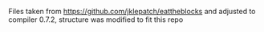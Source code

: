 Files taken from https://github.com/jklepatch/eattheblocks and adjusted to compiler 0.7.2, structure was modified to fit this repo
